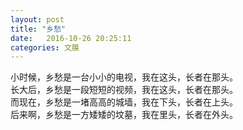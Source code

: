 ```yaml
---
layout: post
title: "乡愁"
date:   2016-10-26 20:25:11
categories: 文膜
---
```


小时候，乡愁是一台小小的电视，我在这头，长者在那头。<br/>
长大后，乡愁是一段短短的视频，我在这头，长者在那头。<br/>
而现在，乡愁是一堵高高的城墙，我在下头，长者在上头。<br/>
后来啊，乡愁是一方矮矮的坟墓，我在里头，长者在外头。<br/>
